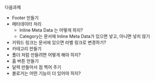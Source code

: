 다음과제

- Footer 만들기
- 메타데이터 처리
  - Inline Meta Data 는 어떻게 하지? 
  - Category는 문서에 Inline Meta Data가 있으면 넣고, 아니면 넣치 않기
- 키워드 링크는 문서에 있으면 라벨 링크로 변경하기?
- 카테고리 만들기
- 폴더 처럼 만들려면 어떻게 해야 하지?
- 홈 버튼 만들기
- 달력 만들어서 점 찍어 주기
- 블로거는 어떤 기능이 더 있어야 하지?


